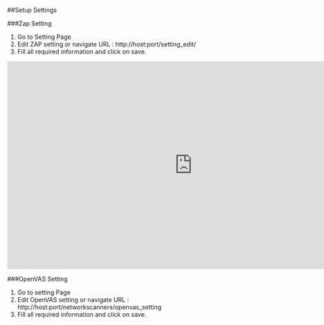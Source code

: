##Setup Settings

###Zap Setting

1. Go to Setting Page
2. Edit ZAP setting or navigate URL : http://host:port/setting_edit/
3. Fill all required information and click on save.

<iframe width="854" height="480" src="https://www.youtube.com/embed/tkauGIaohK0" frameborder="0" allow="autoplay; encrypted-media" allowfullscreen></iframe>

###OpenVAS Setting

1. Go to setting Page
2. Edit OpenVAS setting or navigate URL : http://host:port/networkscanners/openvas_setting
3. Fill all required information and click on save.


